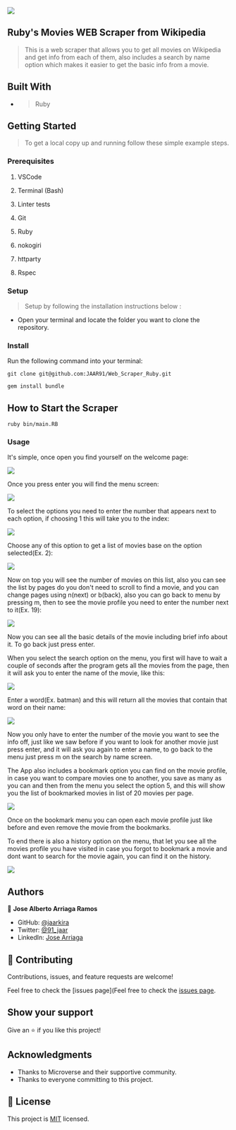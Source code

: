 ![](https://img.shields.io/badge/Microverse-blueviolet)

## Ruby's Movies WEB Scraper from Wikipedia

> This is a web scraper that allows you to get all movies on Wikipedia and get info from each of them, also includes a search by name option which makes it easier to get the basic info from a movie.

## Built With

- >Ruby

## Getting Started

> To get a local copy up and running follow these simple example steps.

### Prerequisites

1. VSCode

2. Terminal (Bash)

3. Linter tests

4. Git

5. Ruby

6. nokogiri

7. httparty

8. Rspec
  
### Setup

>Setup by  following the installation instructions below :
* Open your terminal and locate the folder you want to clone the repository.

### Install

Run the following command into your terminal:

```console
git clone git@github.com:JAAR91/Web_Scraper_Ruby.git

gem install bundle
```
## How to Start the Scraper

```console
ruby bin/main.RB
```

### Usage

It's simple, once open you find yourself on the welcome page:

<img src="./resources/welcomescreen.png">

Once you press enter you will find the menu screen:

<img src="./resources/menu.png">

To select the options you need to enter the number that appears next to each option, if choosing 1 this will take you to the index:

<img src="./resources/indexmenu.png">

Choose any of this option to get a list of movies base on the option selected(Ex. 2):

<img src="./resources/moviesindex.png">

Now on top you will see the number of movies on this list, also you can see the list by pages do you don't need to scroll to find a movie, and you can change pages using n(next) or b(back), also you can go back to menu by pressing m, then to see the movie profile you need to enter the number next to it(Ex. 19):

<img src="./resources/movieprofile.png">

Now you can see all the basic details of the movie including brief info about it. To go back just press enter.

When you select the search option on the menu, you first will have to wait a couple of seconds after the program gets all the movies from the page, then it will ask you to enter the name of the movie, like this:

<img src="./resources/searchscreen.png">

Enter a word(Ex. batman) and this will return all the movies that contain that word on their name:

<img src="./resources/searchresults.png">

Now you only have to enter the number of the movie you want to see the info off, just like we saw before if you want to look for another movie just press enter, and it will ask you again to enter a name, to go back to the menu just press m on the search by name screen.

The App also includes a bookmark option you can find on the movie profile, in case you want to compare movies one to another, you save as many as you can and then from the menu you select the option 5, and this will show you the list of bookmarked movies in list of 20 movies per page.

<img src="./resources/bookmarks.png">

Once on the bookmark menu you can open each movie profile just like before and even remove the movie from the bookmarks.

To end there is also a history option on the menu, that let you see all the movies profile you have visited in case you forgot to bookmark a movie and dont want to search for the movie again, you can find it on the history.

<img src="./resources/history.png">

## Authors

👤 **Jose Alberto Arriaga Ramos**

- GitHub: [@jaarkira](https://github.com/jaarkira )
- Twitter: [@91_jaar](https://twitter.com/91_jaar )
- LinkedIn: [Jose Arriaga](https://www.linkedin.com/in/jose-arriaga-63a851204/)

## 🤝 Contributing

Contributions, issues, and feature requests are welcome!

Feel free to check the [issues page](Feel free to check the [issues page](https://github.com/JAAR91/Web_Scraper_Ruby/issues).

## Show your support

Give an ⭐️ if you like this project!

## Acknowledgments

- Thanks to Microverse and their supportive community.
- Thanks to everyone committing to this project.

## 📝 License

This project is [MIT](./MIT.md) licensed.
